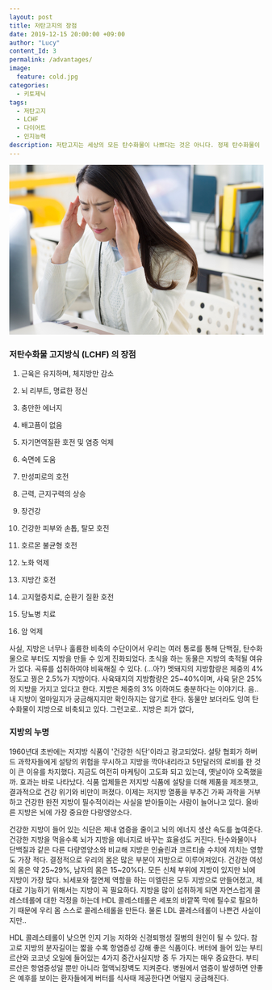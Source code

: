 ```yaml
---
layout: post
title: 저탄고지의 장점
date: 2019-12-15 20:00:00 +09:00
author: "Lucy"
content_Id: 3
permalink: /advantages/
image:
  feature: cold.jpg
categories:
  - 키토제닉
tags:
  - 저탄고지
  - LCHF
  - 다이어트
  - 인지능력
description: 저탄고지는 세상의 모든 탄수화물이 나쁘다는 것은 아니다. 정제 탄수화물이 좋지 않다는 건데, 대표적으로는 설탕과 밀가루가 되겠다. 저탄고지는 탄수화물을 적게 섭취하는 대신 지방으로 나머지 칼로리를 채워주는 식단이다. 참고로 여자는 호르몬의 영향을 피할 수 없어서 엄격한 식단은 추천하지 않는다.
---
```


![두통](/img/post/01/headache.jpg)

### 저탄수화물 고지방식 (LCHF) 의 장점

1. 근육은 유지하며, 체지방만 감소

2. 뇌 리부트, 명료한 정신

3. 충만한 에너지

4. 배고픔이 없음

5. 자기면역질환 호전 및 염증 억제

6. 숙면에 도움

7. 만성피로의 호전

8. 근력, 근지구력의 상승

9. 장건강

10. 건강한 피부와 손톱, 탈모 호전

11. 호르몬 불균형 호전

12. 노화 억제

13. 지방간 호전

14. 고지혈증치료, 순환기 질환 호전

15. 당뇨병 치료

16. 암 억제



사실, 지방은 너무나 훌륭한 비축의 수단이어서 우리는 여러 통로를 통해 단백질, 탄수화물으로 부터도 지방을 만들 수 있게 진화되었다. 초식을 하는 동물은 지방의 축적될 여유가 없다. 곡류를 섭취하여야 비육해질 수 있다. (...아?) 멧돼지의 지방함량은 체중의 4% 정도고 꿩은 2.5%가 지방이다. 사육돼지의 지방함량은 25~40%이며, 사육 닭은 25%의 지방을 가지고 있다고 한다. 지방은 체중의 3% 이하여도 충분하다는 이야기다. 음.. 내 지방이 얼마일지가 궁금해지지만 확인하지는 않기로 한다. 동물만 보더라도 잉여 탄수화물이 지방으로 비축되고 있다. 그런고로.. 지방은 죄가 없다,





### 지방의 누명

1960년대 초반에는 저지방 식품이 '건강한 식단'이라고 광고되었다. 설탕 협회가 하버드 과학자들에게 설탕의 위험을 무시하고 지방을 깍아내리라고 5만달러의 로비를 한 것이 큰 이유를 차지했다. 지금도 여전히 마케팅이 고도화 되고 있는데, 옛날이야 오죽했을까. 효과는 바로 나타났다. 식품 업체들은 저지방 식품에 설탕을 더해 제품을 제조햇고, 결과적으로 건강 위기와 비만이 퍼졌다. 이제는 저지방 열풍을 부추긴 가짜 과학을 거부하고 건강한 완전 지방이 필수적이라는 사실을 받아들이는 사람이 늘어나고 있다. 올바른 지방은 뇌에 가장 중요한 다량영양소다.





건강한 지방이 들어 있는 식단은 체내 염증을 줄이고 뇌의 에너지 생산 속도를 높여준다. 건강한 지방을 먹을수록 뇌가 지방을 에너지로 바꾸는 효율성도 커진다. 탄수와물이나 단백질과 같은 다른 다량영양소와 비교해 지방은 인슐린과 코르티솔 수치에 끼치는 영향도 가장 적다. 결정적으로 우리의 몸은 많은 부분이 지방으로 이루어져있다. 건강한 여성의 몸은 약 25~29%, 남자의 몸은 15~20%다. 모든 신체 부위에 지방이 있지만 뇌에 지방이 가장 많다. 뇌세포와 절연체 역할을 하는 미엘린은 모두 지방으로 만들어졌고, 제대로 기능하기 위해서는 지방이 꼭 필요하다. 지방을 많이 섭취하게 되면 자연스럽게 콜레스테롤에 대한 걱정을 하는데 HDL 콜레스테롤은 세포의 바깥쪽 막에 필수로 필요하기 때문에 우리 몸 스스로 콜레스테롤을 만든다. 물론 LDL 콜레스테롤이 나쁜건 사실이지만..

HDL 콜레스테롤이 낮으면 인지 기능 저하와 신경퇴행성 질병의 원인이 될 수 있다. 참고로 지방의 분자길이는 짧을 수록 항염증성 강해 좋은 식품이다. 버터에 들어 있는 부티르산와 코코넛 오일에 들어있는 4가지 중간사실지방 중 두 가지는 매우 중요한다. 부티르산은 항염증성일 뿐만 아니라 혈액뇌장벽도 지켜준다. 병원에서 염증이 발생하면 안좋은 예후를 보이는 환자들에게 버터를 식사때 제공한다면 어떨지 궁금해진다.  
